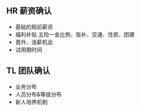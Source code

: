 ## HR 薪资确认

- 基础的税前薪资
- 福利补贴
  五险一金比例、饭补、交通、住房、团建
- 晋升、涨薪机会
- 试用期时间

## TL 团队确认

- 业务分布
- 人员分布&等级分布
- 新人培养机制
